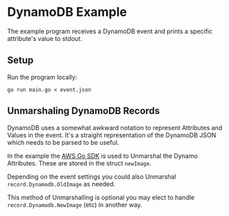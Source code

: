 # DynamoDB Example

The example program receives a DynamoDB event and prints a specific attribute's value to stdout.

## Setup

Run the program locally:

```
go run main.go < event.json
```

## Unmarshaling DynamoDB Records

DynamoDB uses a somewhat awkward notation to represent Attributes and Values in the event. It's a straight representation of the DynamoDB JSON which needs to be parsed to be useful.

In the example the [AWS Go SDK](http://aws.amazon.com/sdk-for-go/) is used to Unmarshal the Dynamo Attributes. These are stored in the struct `newImage`.

Depending on the event settings you could also Unmarshal `record.Dynamodb.OldImage` as needed.

This method of Unmarshalling is optional you may elect to handle `record.Dynamodb.NewImage` (etc) in another way.
